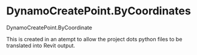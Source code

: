 # DynamoCreatePoint.ByCoordinates
DynamoCreatePoint.ByCoordinate

This is created in an atempt to allow the project dots python files to be translated into Revit output.
